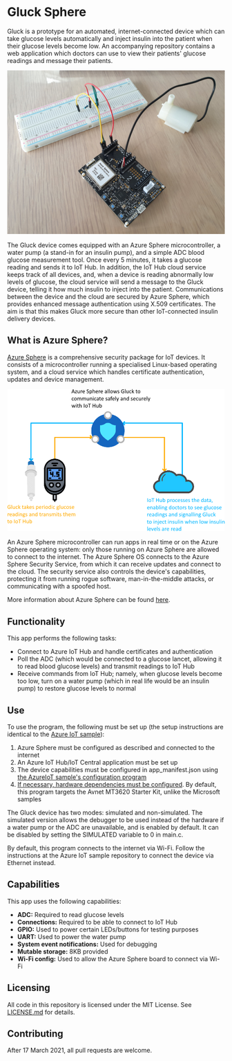 # Gluck Sphere
Gluck is a prototype for an automated, internet-connected device which can take glucose levels automatically and inject insulin into the patient when their glucose levels become low. An accompanying repository contains a web application which doctors can use to view their patients' glucose readings and message their patients.

![Gluck security model diagram](images/gluck-photo.png?raw=true "Gluck diagram")

The Gluck device comes equipped with an Azure Sphere microcontroller, a water pump (a stand-in for an insulin pump), and a simple ADC blood glucose measurement tool. Once every 5 minutes, it takes a glucose reading and sends it to IoT Hub. In addition, the IoT Hub cloud service keeps track of all devices, and, when a device is reading abnormally low levels of glucose, the cloud service will send a message to the Gluck device, telling it how much insulin to inject into the patient. Communications between the device and the cloud are secured by Azure Sphere, which provides enhanced message authentication using X.509 certificates. The aim is that this makes Gluck more secure than other IoT-connected insulin delivery devices.

## What is Azure Sphere?
[Azure Sphere](https://azure.microsoft.com/en-gb/services/azure-sphere/ "Azure Sphere") is a comprehensive security package for IoT devices. It consists of a microcontroller running a specialised Linux-based operating system, and a cloud service which handles certificate authentication, updates and device management.

![Gluck security model diagram](images/gluck-diagram.png?raw=true "Gluck diagram")

An Azure Sphere microcontroller can run apps in real time or on the Azure Sphere operating system: only those running on Azure Sphere are allowed to connect to the internet. The Azure Sphere OS connects to the Azure Sphere Security Service, from which it can receive updates and connect to the cloud. The security service also controls the device's capabilities, protecting it from running rogue software, man-in-the-middle attacks, or communicating with a spoofed host.

More information about Azure Sphere can be found [here](https://docs.microsoft.com/en-us/azure-sphere/product-overview/what-is-azure-sphere "What is Azure Sphere?").

## Functionality
This app performs the following tasks:

- Connect to Azure IoT Hub and handle certificates and authentication
- Poll the ADC (which would be connected to a glucose lancet, allowing it to read blood glucose levels) and transmit readings to IoT Hub
- Receive commands from IoT Hub; namely, when glucose levels become too low, turn on a water pump (which in real life would be an insulin pump) to restore glucose levels to normal

## Use
To use the program, the following must be set up (the setup instructions are identical to the [Azure IoT sample](https://github.com/Azure/azure-sphere-samples/blob/master/Samples/AzureIoT/README.md "Azure IoT Sample")):

1. Azure Sphere must be configured as described and connected to the internet
2. An Azure IoT Hub/IoT Central application must be set up
3. The device capabilities must be configured in app_manifest.json using [the AzureIoT sample's configuration program](https://github.com/Azure/azure-sphere-samples/blob/master/Samples/AzureIoT/Tools/win-x64/ShowIoTCentralConfig.exe "ShowIoTCentralConfig.exe")
4. [If necessary, hardware dependencies must be configured](https://github.com/Azure/azure-sphere-samples/blob/master/HardwareDefinitions/README.md "Manage Hardware Dependencies"). By default, this program targets the Avnet MT3620 Starter Kit, unlike the Microsoft samples

The Gluck device has two modes: simulated and non-simulated. The simulated version allows the debugger to be used instead of the hardware if a water pump or the ADC are unavailable, and is enabled by default. It can be disabled by setting the SIMULATED variable to 0 in main.c.

By default, this program connects to the internet via Wi-Fi. Follow the instructions at the Azure IoT sample repository to connect the device via Ethernet instead.

## Capabilities
This app uses the following capabilities:

- **ADC:** Required to read glucose levels
- **Connections:** Required to be able to connect to IoT Hub
- **GPIO:** Used to power certain LEDs/buttons for testing purposes
- **UART:** Used to power the water pump
- **System event notifications:** Used for debugging
- **Mutable storage:** 8KB provided
- **Wi-Fi config:** Used to allow the Azure Sphere board to connect via Wi-Fi

## Licensing
All code in this repository is licensed under the MIT License. See [LICENSE.md](LICENSE.md "LICENSE.md") for details.

## Contributing
After 17 March 2021, all pull requests are welcome.
